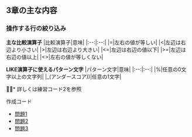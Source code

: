 ## 3章の主な内容
### 操作する行の絞り込み
<strong>主な比較演算子</strong>
|比較演算子|意味|
|:--:|:--:|
|=|左右の値が等しい|
|<|左辺は右辺より小さい|
|>|左辺は右辺より大きい|
|<=|左辺は右辺の値以下|
|>=|左辺は右辺の値以上|
|<>|左右の値が等しくない|

<strong>LIKE演算子に使えるパターン文字</strong>
|パターン文字|意味|
|:--:|:--:|
|%|任意の0文字以上の文字列|
|_(アンダースコア))|任意の1文字|

* 詳しくは練習コード2を参照


作成コード
- [問題1](https://github.com/kaneda05/practice-SQL/blob/main/chr3/practice3-1.sql)
- [問題2](https://github.com/kaneda05/practice-SQL/blob/main/chr3/practice3-2.sql)
- [問題3](https://github.com/kaneda05/practice-SQL/blob/main/chr3/practice3-3.sql)